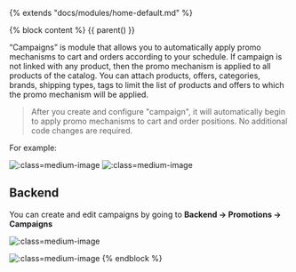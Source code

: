 {% extends "docs/modules/home-default.md" %}

{% block content %}
{{ parent() }}

“Campaigns” is module that allows you to automatically apply promo mechanisms to cart and orders according to your schedule.
If campaign is not linked with any product, then the promo mechanism is applied to all products of the catalog.
You can attach products, offers, categories, brands, shipping types, tags to limit the list of products and offers to which the promo mechanism will be applied.

> After you create and configure "campaign", it will automatically begin to apply promo mechanisms to cart and order positions.
No additional code changes are required.

For example:

![](./../../assets/images/example-campaign-1.png ':class=medium-image')
![](./../../assets/images/example-campaign-2.png ':class=medium-image')

## Backend

You can create and edit campaigns by going to **Backend -> Promotions -> Campaigns**

![](./../../assets/images/backend-campaign-1.png ':class=medium-image')

![](./../../assets/images/backend-campaign-2.png ':class=medium-image')
{% endblock %}
